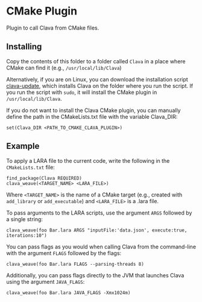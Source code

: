 # CMake Plugin

Plugin to call Clava from CMake files.

## Installing

Copy the contents of this folder to a folder called `Clava` in a place where CMake can find it (e.g., `/usr/local/lib/Clava`)

Alternatively, if you are on Linux, you can download the installation script [clava-update](https://raw.githubusercontent.com/specs-feup/clava/master/install/linux/clava-update), which installs Clava on the folder where you run the script. If you run the script with `sudo`, it will install the CMake plugin in `/usr/local/lib/Clava`. 


If you do not want to install the Clava CMake plugin, you can manually define the path in the CMakeLists.txt file with the variable Clava_DIR:

```
set(Clava_DIR <PATH_TO_CMAKE_CLAVA_PLUGIN>)
```

## Example

To apply a LARA file to the current code, write the following in the `CMakeLists.txt` file:

```
find_package(Clava REQUIRED)
clava_weave(<TARGET_NAME> <LARA_FILE>)  
```

Where `<TARGET_NAME>` is the name of a CMake target (e.g., created with `add_library` or `add_executable`) and `<LARA_FILE>` is a .lara file.

To pass arguments to the LARA scripts, use the argument `ARGS` followed by a single string:

```
clava_weave(foo Bar.lara ARGS "inputFile:'data.json', execute:true, iterations:10")  
```

You can pass flags as you would when calling Clava from the command-line with the argument `FLAGS` followed by the flags:

```
clava_weave(foo Bar.lara FLAGS --parsing-threads 8)  
```

Additionally, you can pass flags directly to the JVM that launches Clava using the argument `JAVA_FLAGS`:

```
clava_weave(foo Bar.lara JAVA_FLAGS -Xmx1024m)  
```

